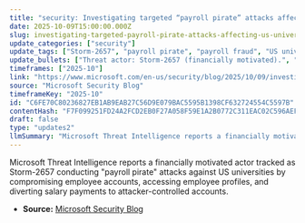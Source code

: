 ```yaml
---
title: "security: Investigating targeted “payroll pirate” attacks affecting US universities"
date: 2025-10-09T15:00:00.000Z
slug: investigating-targeted-payroll-pirate-attacks-affecting-us-universities
update_categories: ["security"]
update_tags: ["Storm-2657", "payroll pirate", "payroll fraud", "US universities", "Microsoft Threat Intelligence", "cybersecurity"]
update_bullets: ["Threat actor: Storm-2657 (financially motivated).", "Targets: US universities and their employees.", "Technique: compromise of employee accounts to gain unauthorized access to employee profiles.", "Impact: diversion of salary payments to attacker-controlled accounts (\"payroll pirate\" attacks).", "Source: Microsoft Security Blog investigation and threat intelligence."]
timeframes: ["2025-10"]
link: "https://www.microsoft.com/en-us/security/blog/2025/10/09/investigating-targeted-payroll-pirate-attacks-affecting-us-universities/"
source: "Microsoft Security Blog"
timeframeKey: "2025-10"
id: "C6FE70C80236827EB1AB9EAB27C56D9E079BAC5595B1398CF632724554C5597B"
contentHash: "F7F099251FD24A2FCD2EB0F27A058F59E1A2B0772C311EAC02C596AEF473DC3C"
draft: false
type: "updates2"
llmSummary: "Microsoft Threat Intelligence reports a financially motivated actor tracked as Storm-2657 conducting \"payroll pirate\" attacks against US universities by compromising employee accounts, accessing employee profiles, and diverting salary payments to attacker-controlled accounts."
---
```


Microsoft Threat Intelligence reports a financially motivated actor tracked as Storm-2657 conducting "payroll pirate" attacks against US universities by compromising employee accounts, accessing employee profiles, and diverting salary payments to attacker-controlled accounts.

- **Source:** [Microsoft Security Blog](https://www.microsoft.com/en-us/security/blog/2025/10/09/investigating-targeted-payroll-pirate-attacks-affecting-us-universities/)
